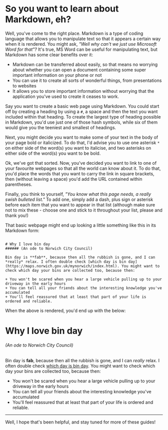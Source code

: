 # So you want to learn about Markdown, eh?

Well, you've come to the right place. Markdown is a type of coding language that allows you to manipulate text so that it appears a certain way when it is rendered. You might ask, *"Well why can't we just use Microsoft Word for that"?* It's true, MS Word can be useful for manipulating text, but Markdown has some clear benefits over it:

- Markdown can be transferred about easily, so that means no worrying about whether you can open a document containing some super important information on your phone or not
- You can use it to create all sorts of wonderful things, from presentations to websites
- It allows you to store important information without worrying that the application you've used to create it ceases to work.

Say you want to create a basic web page using Markdown. You could start off by creating a heading by using a `#`, a space and then the text you want included within that heading. To create the largest type of heading possible in Markdown, you'd use just one of those hash symbols, while six of them would give you the teeniest and smallest of headings.

Next, you might decide you want to make some of your text in the body of your page bold or italicized. To do that, I'd advise you to use one asterisk `*` on either side of the word(s) you want to italicise, and two asterisks on either side of the word(s) you want to be bold.

Ok, we've got that sorted. Now, you've decided you want to link to one of your favourite webpages so that all the world can know about it. To do that, you'd place the words that you want to carry the link in square brackets, then (without leaving a space) you'd add the URL contained within parentheses.

Finally, you think to yourself, *"You know what this page needs, a really swish bulleted list."* To add one, simply add a dash, plus sign or asterisk before each item that you want to appear in that list (although make sure not to mix these - choose one and stick to it throughout your list, please and thank you!)

That basic webpage might end up looking a little something like this in its Markdown form:

```

# Why I love bin day
###### (An ode to Norwich City Council)

Bin day is **fab**, because then all the rubbish is gone, and I can *really* relax. I often double check [which day is bin day](https://maps.norwich.gov.uk/mynorwich/index.html). You might want to check which day your bins are collected too, because then:

+ You won't be scared when you hear a large vehicle pulling up to your driveway in the early hours
+ You can tell all your friends about the interesting knowledge you've accumulated
+ You'll feel reassured that at least that part of your life is ordered and reliable.

```

When the above is rendered, you'd end up with the below:

# Why I love bin day
###### (An ode to Norwich City Council)

Bin day is **fab**, because then all the rubbish is gone, and I can *really* relax. I often double check [which day is bin day](https://maps.norwich.gov.uk/mynorwich/index.html). You might want to check which day your bins are collected too, because then:

+ You won't be scared when you hear a large vehicle pulling up to your driveway in the early hours
+ You can tell all your friends about the interesting knowledge you've accumulated
+ You'll feel reassured that at least that part of your life is ordered and reliable.

--------------------------------------------------------------------------------------------------------------------------------------------------------------------

Well, I hope that's been helpful, and stay tuned for more of these guides!

